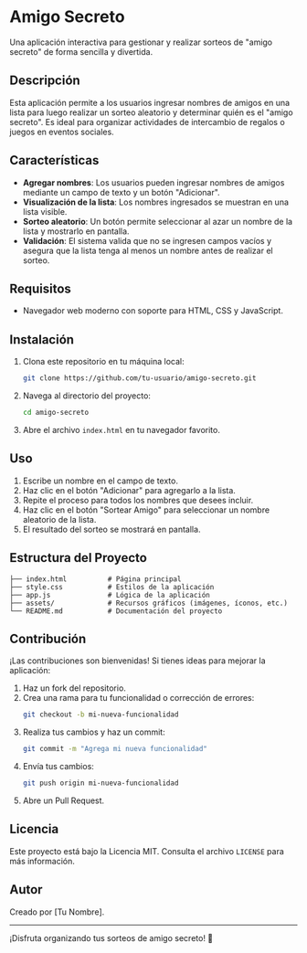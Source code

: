 # Amigo Secreto

Una aplicación interactiva para gestionar y realizar sorteos de "amigo secreto" de forma sencilla y divertida.

## Descripción

Esta aplicación permite a los usuarios ingresar nombres de amigos en una lista para luego realizar un sorteo aleatorio y determinar quién es el "amigo secreto". Es ideal para organizar actividades de intercambio de regalos o juegos en eventos sociales.

## Características

- **Agregar nombres**: Los usuarios pueden ingresar nombres de amigos mediante un campo de texto y un botón "Adicionar".
- **Visualización de la lista**: Los nombres ingresados se muestran en una lista visible.
- **Sorteo aleatorio**: Un botón permite seleccionar al azar un nombre de la lista y mostrarlo en pantalla.
- **Validación**: El sistema valida que no se ingresen campos vacíos y asegura que la lista tenga al menos un nombre antes de realizar el sorteo.

## Requisitos

- Navegador web moderno con soporte para HTML, CSS y JavaScript.

## Instalación

1. Clona este repositorio en tu máquina local:
   ```bash
   git clone https://github.com/tu-usuario/amigo-secreto.git
   ```
2. Navega al directorio del proyecto:
   ```bash
   cd amigo-secreto
   ```
3. Abre el archivo `index.html` en tu navegador favorito.

## Uso

1. Escribe un nombre en el campo de texto.
2. Haz clic en el botón "Adicionar" para agregarlo a la lista.
3. Repite el proceso para todos los nombres que desees incluir.
4. Haz clic en el botón "Sortear Amigo" para seleccionar un nombre aleatorio de la lista.
5. El resultado del sorteo se mostrará en pantalla.

## Estructura del Proyecto

```
├── index.html          # Página principal
├── style.css           # Estilos de la aplicación
├── app.js              # Lógica de la aplicación
├── assets/             # Recursos gráficos (imágenes, íconos, etc.)
└── README.md           # Documentación del proyecto
```

## Contribución

¡Las contribuciones son bienvenidas! Si tienes ideas para mejorar la aplicación:

1. Haz un fork del repositorio.
2. Crea una rama para tu funcionalidad o corrección de errores:
   ```bash
   git checkout -b mi-nueva-funcionalidad
   ```
3. Realiza tus cambios y haz un commit:
   ```bash
   git commit -m "Agrega mi nueva funcionalidad"
   ```
4. Envía tus cambios:
   ```bash
   git push origin mi-nueva-funcionalidad
   ```
5. Abre un Pull Request.

## Licencia

Este proyecto está bajo la Licencia MIT. Consulta el archivo `LICENSE` para más información.

## Autor

Creado por [Tu Nombre].

---

¡Disfruta organizando tus sorteos de amigo secreto! 🎉

